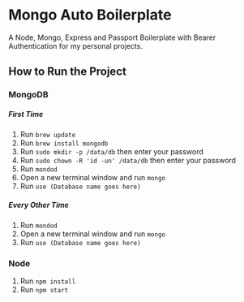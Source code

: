 # Mongo Auto Boilerplate
A Node, Mongo, Express and Passport Boilerplate with Bearer Authentication for my personal projects.

## How to Run the Project

### MongoDB
##### First Time
1. Run `brew update`
2. Run `brew install mongodb`
3. Run `sudo mkdir -p /data/db` then enter your password
4. Run `sudo chown -R 'id -un' /data/db` then enter your password
5. Run `mondod`
6. Open a new terminal window and run `mongo`
7. Run `use (Database name goes here)`

##### Every Other Time
1. Run `mondod`
2. Open a new terminal window and run `mongo`
3. Run `use (Database name goes here)`

### Node
1. Run `npm install`
2. Run `npm start`